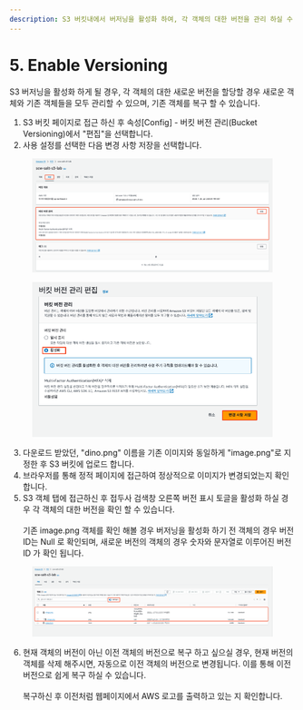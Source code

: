 ```yaml
---
description: S3 버킷내에서 버저닝을 활성화 하여, 각 객체의 대한 버전을 관리 하실 수 있습니다.
---
```


# 5. Enable Versioning

S3 버저닝을 활성화 하게 될 경우, 각 객체의 대한 새로운 버전을 할당할 경우 새로운 객체와 기존 객체들을 모두 관리할 수 있으며,  기존 객체를 복구 할 수 있습니다.

1. S3 버킷 페이지로 접근 하신 후 속성\[Config] - 버킷 버전 관리(Bucket Versioning)에서 "편집"을 선택합니다.
2. 사용 설정를 선택한 다음 변경 사항 저장을 선택합니다.

<figure><img src="../.gitbook/assets/image (52).png" alt=""><figcaption></figcaption></figure>

<figure><img src="../.gitbook/assets/image (53).png" alt=""><figcaption></figcaption></figure>

3. 다운로드 받았던, "dino.png" 이름을 기존 이미지와 동일하게 "image.png"로 지정한 후 S3 버킷에 업로드 합니다.
4. 브라우저를 통해 정적 페이지에 접근하여 정상적으로 이미지가 변경되었는지 확인 합니다.
5. S3 객체 탭에 접근하신 후 접두사 검색창 오른쪽 버전 표시 토글을 활성화 하실 경우 각 객체의 대한 버전을 확인 할 수 있습니다.\
   \
   기존 image.png 객체를 확인 해볼 경우 버저닝을 활성화 하기 전 객체의 경우 버전 ID는 Null 로 확인되며, 새로운 버전의 객체의 경우 숫자와 문자열로 이루어진 버전 ID 가 확인 됩니다.

<figure><img src="../.gitbook/assets/image.png" alt=""><figcaption></figcaption></figure>

6. 현재 객체의 버전이 아닌 이전 객체의 버전으로 복구 하고 싶으실 경우, 현재 버전의 객체를 삭제 해주시면, 자동으로 이전 객체의 버전으로 변경됩니다. 이를 통해 이전 버전으로 쉽게 복구 하실 수 있습니다.\
   \
   복구하신 후 이전처럼 웹페이지에서 AWS 로고를 출력하고 있는 지 확인합니다.

